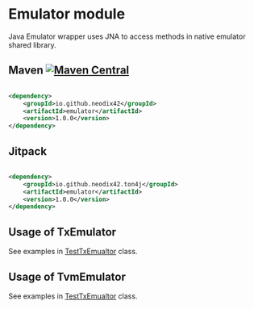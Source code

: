 # Emulator module

Java Emulator wrapper uses JNA to access methods in native emulator shared library.

## Maven [![Maven Central][maven-central-svg]][maven-central]

```xml

<dependency>
    <groupId>io.github.neodix42</groupId>
    <artifactId>emulator</artifactId>
    <version>1.0.0</version>
</dependency>
```

## Jitpack

```xml

<dependency>
    <groupId>io.github.neodix42.ton4j</groupId>
    <artifactId>emulator</artifactId>
    <version>1.0.0</version>
</dependency>
```

## Usage of TxEmulator

See examples in [TestTxEmualtor](../emulator/src/test/java/org/ton/java/emulator/TestTxEmulator.java) class.

## Usage of TvmEmulator

See examples in [TestTxEmualtor](../emulator/src/test/java/org/ton/java/emulator/TestTvmEmulator.java) class.

[maven-central-svg]: https://img.shields.io/maven-central/v/io.github.neodix42/emulator

[maven-central]: https://mvnrepository.com/artifact/io.github.neodix42/emulator

[ton-svg]: https://img.shields.io/badge/Based%20on-TON-blue

[ton]: https://ton.org